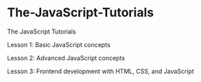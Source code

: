 # The-JavaScript-Tutorials
The JavaScript Tutorials

Lesson 1: Basic JavaScript concepts

Lesson 2: Advanced JavaScript concepts

Lesson 3: Frontend development with HTML, CSS, and JavaScript

